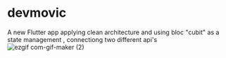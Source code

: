 # devmovic

A new Flutter app applying clean architecture and using bloc "cubit" as a state management , connectiong two different api's
![ezgif com-gif-maker (2)](https://user-images.githubusercontent.com/30954186/210801294-fc195441-5070-4205-bac3-ea5fb73d2b1d.gif)
